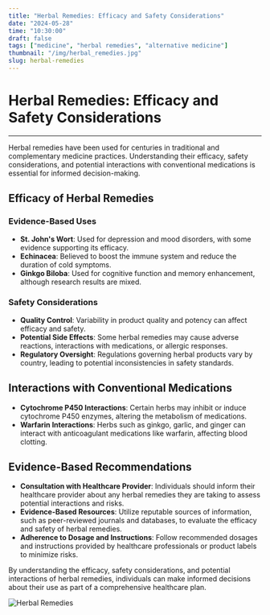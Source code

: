```yaml
---
title: "Herbal Remedies: Efficacy and Safety Considerations"
date: "2024-05-28"
time: "10:30:00"
draft: false
tags: ["medicine", "herbal remedies", "alternative medicine"]
thumbnail: "/img/herbal_remedies.jpg"
slug: herbal-remedies
---
```


# Herbal Remedies: Efficacy and Safety Considerations

---

Herbal remedies have been used for centuries in traditional and complementary medicine practices. Understanding their efficacy, safety considerations, and potential interactions with conventional medications is essential for informed decision-making.

## Efficacy of Herbal Remedies

### Evidence-Based Uses

- **St. John's Wort**: Used for depression and mood disorders, with some evidence supporting its efficacy.
- **Echinacea**: Believed to boost the immune system and reduce the duration of cold symptoms.
- **Ginkgo Biloba**: Used for cognitive function and memory enhancement, although research results are mixed.

### Safety Considerations

- **Quality Control**: Variability in product quality and potency can affect efficacy and safety.
- **Potential Side Effects**: Some herbal remedies may cause adverse reactions, interactions with medications, or allergic responses.
- **Regulatory Oversight**: Regulations governing herbal products vary by country, leading to potential inconsistencies in safety standards.

## Interactions with Conventional Medications

- **Cytochrome P450 Interactions**: Certain herbs may inhibit or induce cytochrome P450 enzymes, altering the metabolism of medications.
- **Warfarin Interactions**: Herbs such as ginkgo, garlic, and ginger can interact with anticoagulant medications like warfarin, affecting blood clotting.

## Evidence-Based Recommendations

- **Consultation with Healthcare Provider**: Individuals should inform their healthcare provider about any herbal remedies they are taking to assess potential interactions and risks.
- **Evidence-Based Resources**: Utilize reputable sources of information, such as peer-reviewed journals and databases, to evaluate the efficacy and safety of herbal remedies.
- **Adherence to Dosage and Instructions**: Follow recommended dosages and instructions provided by healthcare professionals or product labels to minimize risks.

By understanding the efficacy, safety considerations, and potential interactions of herbal remedies, individuals can make informed decisions about their use as part of a comprehensive healthcare plan.

![Herbal Remedies](/img/herbal_remedies.jpg)
